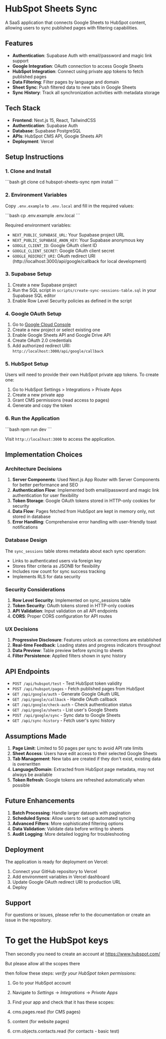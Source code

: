 # HubSpot Sheets Sync

A SaaS application that connects Google Sheets to HubSpot content, allowing users to sync published pages with filtering capabilities.

## Features

- **Authentication**: Supabase Auth with email/password and magic link support
- **Google Integration**: OAuth connection to access Google Sheets
- **HubSpot Integration**: Connect using private app tokens to fetch published pages
- **Data Filtering**: Filter pages by language and domain
- **Sheet Sync**: Push filtered data to new tabs in Google Sheets
- **Sync History**: Track all synchronization activities with metadata storage

## Tech Stack

- **Frontend**: Next.js 15, React, TailwindCSS
- **Authentication**: Supabase Auth
- **Database**: Supabase PostgreSQL
- **APIs**: HubSpot CMS API, Google Sheets API
- **Deployment**: Vercel

## Setup Instructions

### 1. Clone and Install

\`\`\`bash
git clone <repository-url>
cd hubspot-sheets-sync
npm install
\`\`\`

### 2. Environment Variables

Copy `.env.example` to `.env.local` and fill in the required values:

\`\`\`bash
cp .env.example .env.local
\`\`\`

Required environment variables:
- `NEXT_PUBLIC_SUPABASE_URL`: Your Supabase project URL
- `NEXT_PUBLIC_SUPABASE_ANON_KEY`: Your Supabase anonymous key
- `GOOGLE_CLIENT_ID`: Google OAuth client ID
- `GOOGLE_CLIENT_SECRET`: Google OAuth client secret
- `GOOGLE_REDIRECT_URI`: OAuth redirect URI (http://localhost:3000/api/google/callback for local development)

### 3. Supabase Setup

1. Create a new Supabase project
2. Run the SQL script in `scripts/create-sync-sessions-table.sql` in your Supabase SQL editor
3. Enable Row Level Security policies as defined in the script

### 4. Google OAuth Setup

1. Go to [Google Cloud Console](https://console.cloud.google.com/)
2. Create a new project or select existing one
3. Enable Google Sheets API and Google Drive API
4. Create OAuth 2.0 credentials
5. Add authorized redirect URI: `http://localhost:3000/api/google/callback`

### 5. HubSpot Setup

Users will need to provide their own HubSpot private app tokens. To create one:
1. Go to HubSpot Settings > Integrations > Private Apps
2. Create a new private app
3. Grant CMS permissions (read access to pages)
4. Generate and copy the token

### 6. Run the Application

\`\`\`bash
npm run dev
\`\`\`

Visit `http://localhost:3000` to access the application.

## Implementation Choices

### Architecture Decisions

1. **Server Components**: Used Next.js App Router with Server Components for better performance and SEO
2. **Authentication Flow**: Implemented both email/password and magic link authentication for user flexibility
3. **Token Storage**: Google OAuth tokens stored in HTTP-only cookies for security
4. **Data Flow**: Pages fetched from HubSpot are kept in memory only, not stored in database
5. **Error Handling**: Comprehensive error handling with user-friendly toast notifications

### Database Design

The `sync_sessions` table stores metadata about each sync operation:
- Links to authenticated users via foreign key
- Stores filter criteria as JSONB for flexibility
- Includes row count for sync success tracking
- Implements RLS for data security

### Security Considerations

1. **Row Level Security**: Implemented on sync_sessions table
2. **Token Security**: OAuth tokens stored in HTTP-only cookies
3. **API Validation**: Input validation on all API endpoints
4. **CORS**: Proper CORS configuration for API routes

### UX Decisions

1. **Progressive Disclosure**: Features unlock as connections are established
2. **Real-time Feedback**: Loading states and progress indicators throughout
3. **Data Preview**: Table preview before syncing to sheets
4. **Filter Persistence**: Applied filters shown in sync history

## API Endpoints

- `POST /api/hubspot/test` - Test HubSpot token validity
- `POST /api/hubspot/pages` - Fetch published pages from HubSpot
- `GET /api/google/auth` - Generate Google OAuth URL
- `GET /api/google/callback` - Handle OAuth callback
- `GET /api/google/check-auth` - Check authentication status
- `GET /api/google/sheets` - List user's Google Sheets
- `POST /api/google/sync` - Sync data to Google Sheets
- `GET /api/sync-history` - Fetch user's sync history

## Assumptions Made

1. **Page Limit**: Limited to 50 pages per sync to avoid API rate limits
2. **Sheet Access**: Users have edit access to their selected Google Sheets
3. **Tab Management**: New tabs are created if they don't exist, existing data is overwritten
4. **Language/Domain**: Extracted from HubSpot page metadata, may not always be available
5. **Token Refresh**: Google tokens are refreshed automatically when possible

## Future Enhancements

1. **Batch Processing**: Handle larger datasets with pagination
2. **Scheduled Syncs**: Allow users to set up automated syncing
3. **Advanced Filters**: More sophisticated filtering options
4. **Data Validation**: Validate data before writing to sheets
5. **Audit Logging**: More detailed logging for troubleshooting

## Deployment

The application is ready for deployment on Vercel:

1. Connect your GitHub repository to Vercel
2. Add environment variables in Vercel dashboard
3. Update Google OAuth redirect URI to production URL
4. Deploy

## Support

For questions or issues, please refer to the documentation or create an issue in the repository.


# To get the HubSpot keys
Then secondly you need to create an account at https://www.hubspot.com/

But please allow all the scopes there 

then follow these steps:
*verify your HubSpot token permissions:*

1. Go to your HubSpot account
2. Navigate to *Settings* → *Integrations* → *Private Apps*
3. Find your app and check that it has these scopes:

1. cms.pages.read (for CMS pages)
2. content (for website pages)
3. crm.objects.contacts.read (for contacts - basic test)
